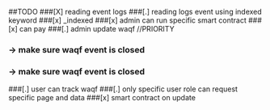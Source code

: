 ##TODO
###[X] reading event logs
###[.] reading logs event using indexed keyword
###[x] _indexed 
###[x] admin can run specific smart contract
###[x] can pay
###[.] admin update waqf //PRIORITY
###    -> make sure waqf event is closed
###    -> make sure waqf event is closed

###[.] user can track waqf
###[.] only specific user role can request specific page and data
###[x] smart contract on update